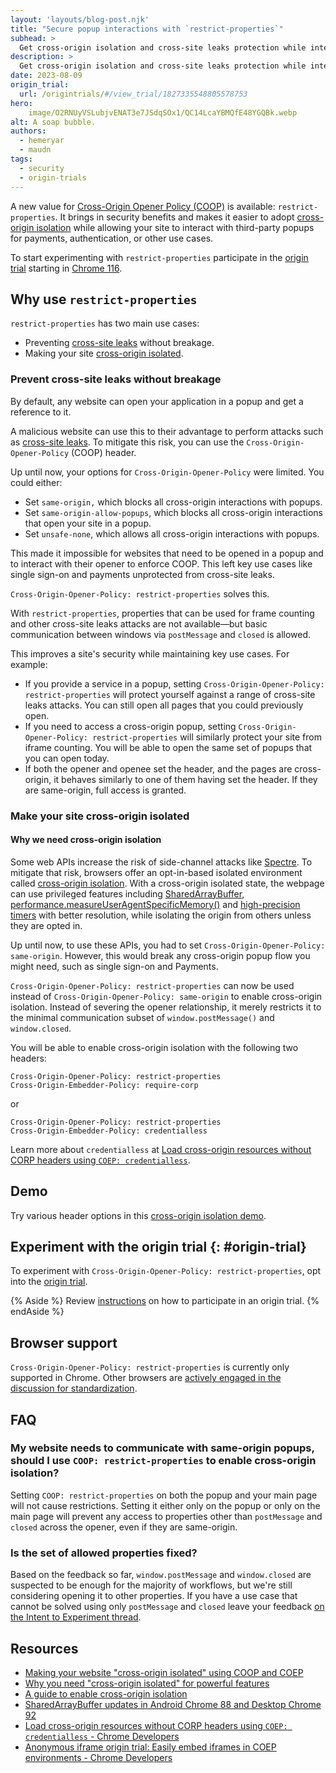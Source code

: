 ```yaml
---
layout: 'layouts/blog-post.njk'
title: "Secure popup interactions with `restrict-properties`"
subhead: >
  Get cross-origin isolation and cross-site leaks protection while interacting with popups.
description: >
  Get cross-origin isolation and cross-site leaks protection while interacting with popups.
date: 2023-08-09
origin_trial:
  url: /origintrials/#/view_trial/1827335548805578753
hero:
    image/O2RNUyVSLubjvENAT3e7JSdqSOx1/QC14LcaYBMQfE48YGQBk.webp
alt: A soap bubble.
authors:
  - hemeryar
  - maudn
tags:
  - security
  - origin-trials
---
```


A new value for
[Cross-Origin Opener Policy (COOP)](https://developer.mozilla.org/docs/Web/HTTP/Headers/Cross-Origin-Opener-Policy)
is available: `restrict-properties`. It brings in security benefits and makes
it easier to adopt [cross-origin isolation](https://web.dev/articles/coop-coep) while
allowing your site to interact with third-party popups for payments,
authentication, or other use cases.

To start experimenting with `restrict-properties` participate in the [origin
trial](#origin-trial) starting in [Chrome 116](https://chromiumdash.appspot.com/schedule).

## Why use `restrict-properties`

`restrict-properties` has two main use cases:

- Preventing [cross-site leaks](https://xsleaks.dev/) without breakage.
- Making your site [cross-origin isolated](https://web.dev/articles/why-coop-coep).

### Prevent cross-site leaks without breakage

By default, any website can open your application in a popup and get a
reference to it.

A malicious website can use this to their advantage to perform attacks such as
[cross-site leaks](https://xsleaks.dev/).
To mitigate this risk, you can use the `Cross-Origin-Opener-Policy` (COOP) header.

Up until now, your options for `Cross-Origin-Opener-Policy` were limited. You
could either:
* Set `same-origin,` which blocks all cross-origin interactions with popups.
* Set `same-origin-allow-popups`, which blocks all cross-origin interactions
that open your site in a popup.
* Set `unsafe-none`, which allows all cross-origin interactions with popups.

This made it impossible for websites that need to be opened in a popup and to
interact with their opener to enforce COOP. This left key use cases like single
sign-on and payments unprotected from cross-site leaks.

`Cross-Origin-Opener-Policy: restrict-properties` solves this.

With `restrict-properties`, properties that can be used for frame counting and
other cross-site leaks attacks are not available—but basic communication between
windows via `postMessage` and `closed` is allowed.

This improves a site's security while maintaining key use cases. For example:
* If you provide a service in a popup, setting `Cross-Origin-Opener-Policy:
restrict-properties` will protect yourself against a range of cross-site leaks attacks.
You can still open all pages that you could previously open.
* If you need to access a cross-origin popup, setting
`Cross-Origin-Opener-Policy: restrict-properties` will similarly protect
your site from iframe counting. You will be able to open the same set of
popups that you can open today.
* If both the opener and openee set the header, and the pages are cross-origin, it behaves similarly
to one of them having set the header. If they are same-origin, full access is
granted.

### Make your site cross-origin isolated

#### Why we need cross-origin isolation

Some web APIs increase the risk of side-channel attacks like
[Spectre](https://en.wikipedia.org/wiki/Spectre_(security_vulnerability)). To
mitigate that risk, browsers offer an opt-in-based isolated environment called
[cross-origin isolation](https://web.dev/articles/coop-coep). With a cross-origin
isolated state, the webpage can use privileged features including
[SharedArrayBuffer](https://developer.mozilla.org/docs/Web/JavaScript/Reference/Global_Objects/SharedArrayBuffer),
[performance.measureUserAgentSpecificMemory()](https://web.dev/articles/monitor-total-page-memory-usage)
and
[high-precision timers](/blog/cross-origin-isolated-hr-timers/)
with better resolution, while isolating the origin from others unless they are
opted in.

Up until now, to use these APIs, you had to set `Cross-Origin-Opener-Policy:
same-origin`. However, this would break any cross-origin popup flow you might
need, such as single sign-on and Payments.

`Cross-Origin-Opener-Policy: restrict-properties` can now be used instead of
`Cross-Origin-Opener-Policy: same-origin` to enable cross-origin isolation.
Instead of severing the opener relationship, it merely restricts it to the
minimal communication subset of `window.postMessage()` and `window.closed`.

You will be able to enable cross-origin isolation with the following two
headers:

```http
Cross-Origin-Opener-Policy: restrict-properties
Cross-Origin-Embedder-Policy: require-corp
```

or

```http
Cross-Origin-Opener-Policy: restrict-properties
Cross-Origin-Embedder-Policy: credentialless
```

Learn more about `credentialless` at
[Load cross-origin resources without CORP headers using `COEP: credentialless`](/blog/coep-credentialless-origin-trial/).

## Demo

Try various header options in this
[cross-origin isolation demo](https://cross-origin-isolation.glitch.me).

## Experiment with the origin trial {: #origin-trial}

To experiment with `Cross-Origin-Opener-Policy: restrict-properties`, opt
into the
[origin trial](/origintrials/#/view_trial/1827335548805578753).

{% Aside %}
Review
[instructions](/docs/web-platform/origin-trials/#take-part-in-an-origin-trial)
on how to participate in an origin trial.
{% endAside %}

## Browser support

`Cross-Origin-Opener-Policy: restrict-properties` is currently only supported
in Chrome. Other browsers are
[actively engaged in the discussion for standardization](https://github.com/whatwg/html/issues/6364).

## FAQ

### My website needs to communicate with same-origin popups, should I use `COOP: restrict-properties` to enable cross-origin isolation?

Setting `COOP: restrict-properties` on both the popup and your main page will
not cause restrictions. Setting it either only on the popup or only on the main
page will prevent any access to properties other than `postMessage` and `closed`
across the opener, even if they are same-origin.

### Is the set of allowed properties fixed?
Based on the feedback so far, `window.postMessage` and `window.closed` are suspected
to be enough for the majority of workflows, but we're still
considering opening it to other properties. If you have a use case that cannot
be solved using only `postMessage` and `closed` leave your feedback
[on the Intent to Experiment thread](https://groups.google.com/a/chromium.org/g/blink-dev/c/JBTWXSHE8M0/m/fP4eXvFzAAAJ).

## Resources

- [Making your website "cross-origin isolated" using COOP and COEP](https://web.dev/articles/coop-coep)
- [Why you need "cross-origin isolated" for powerful features](https://web.dev/articles/why-coop-coep)
- [A guide to enable cross-origin isolation](https://web.dev/articles/cross-origin-isolation-guide)
- [SharedArrayBuffer updates in Android Chrome 88 and Desktop Chrome 92](/blog/enabling-shared-array-buffer/)
- [Load cross-origin resources without CORP headers using `COEP: credentialless` - Chrome Developers](/blog/coep-credentialless-origin-trial/)
- [Anonymous iframe origin trial: Easily embed iframes in COEP environments - Chrome Developers](/blog/anonymous-iframe-origin-trial/)
